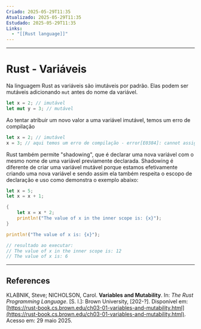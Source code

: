 ```yaml
---
Criado: 2025-05-29T11:35
Atualizado: 2025-05-29T11:35
Estudado: 2025-05-29T11:35
Links:
  - "[[Rust language]]"
---
```

---
# Rust - Variáveis

Na linguagem Rust as variáveis são imutáveis por padrão. Elas podem ser mutáveis adicionando `mut` antes do nome da variável.

```rust
let x = 2; // imutável
let mut y = 3; // mutável
```

Ao tentar atribuir um novo valor a uma variável imutável, temos um erro de compilação

```rust
let x = 2; // imutável
x = 3; // aqui temos um erro de compilação - error[E0384]: cannot assign twice to immutable variable `x` 
```

Rust também permite "shadowing", que é declarar uma nova variável com o mesmo nome de uma variável previamente declarada. Shadowing é diferente de criar uma variável mutável porque estamos efetivamente criando uma nova variável e sendo assim ela também respeita o escopo de declaração e uso como demonstra o exemplo abaixo:

```rust
let x = 5;
let x = x + 1;

{
    let x = x * 2;
	println!("The value of x in the inner scope is: {x}");
}

println!("The value of x is: {x}");

// resultado ao executar:
// The value of x in the inner scope is: 12
// The value of x is: 6
```

---
## References

KLABNIK, Steve; NICHOLSON, Carol. **Variables and Mutability**. In: _The Rust Programming Language_. [S. l.]: Brown University, [202-?]. Disponível em: [https://rust-book.cs.brown.edu/ch03-01-variables-and-mutability.html](https://rust-book.cs.brown.edu/ch03-01-variables-and-mutability.html). Acesso em: 29 maio 2025.